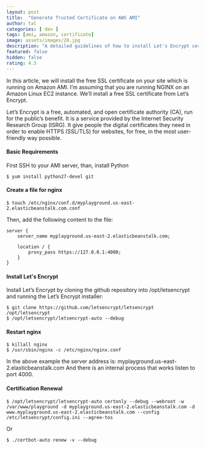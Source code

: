 ```yaml
---
layout: post
title:  "Generate Trusted Certificate on AWS AMI"
author: tal
categories: [ dev ]
tags: [ami, amazon, certificate]
image: assets/images/20.jpg
description: "A detailed guidelines of how to install Let's Encrypt certificate on your AMI"
featured: false
hidden: false
rating: 4.5
---
```


In this article, we will install the free SSL certificate on your site which is running on Amazon AMI.
I’m assuming that you are running NGINX on an Amazon Linux EC2 instance. We’ll install a free SSL certificate from Let’s Encrypt.

Let’s Encrypt is a free, automated, and open certificate authority (CA), run for the public’s benefit. It is a service provided by the Internet Security Research Group (ISRG). It give people the digital certificates they need in order to enable HTTPS (SSL/TLS) for websites, for free, in the most user-friendly way possible.

#### Basic Requirements
First SSH to your AMI server, than, install Python
```
$ yum install python27-devel git
```

#### Create a file for nginx
```
$ touch /etc/nginx/conf.d/myplayground.us-east-2.elasticbeanstalk.com.conf
```
Then, add the following content to the file:
```
server {
    server_name myplayground.us-east-2.elasticbeanstalk.com;

    location / {
        proxy_pass https://127.0.0.1:4000;
    }
}
```

#### Install Let's Encrypt
Install Let’s Encrypt by cloning the github repository into /opt/letsencrypt and running the Let’s Encrypt installer:
```
$ git clone https://github.com/letsencrypt/letsencrypt /opt/letsencrypt
$ /opt/letsencrypt/letsencrypt-auto --debug
```

#### Restart nginx
```
$ killall nginx
$ /usr/sbin/nginx -c /etc/nginx/nginx.conf
```
In the above example the server address is: myplayground.us-east-2.elasticbeanstalk.com And there is an internal process that works listen to port 4000.

#### Certification Renewal
```
$ /opt/letsencrypt/letsencrypt-auto certonly --debug --webroot -w /var/www/playground -d myplayground.us-east-2.elasticbeanstalk.com -d www.myplayground.us-east-2.elasticbeanstalk.com --config /etc/letsencrypt/config.ini --agree-tos
```
Or
```
$ ./certbot-auto renew -v --debug
```
